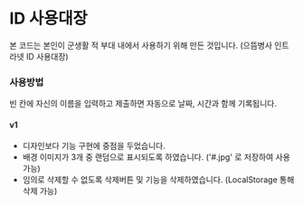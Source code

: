 # ID 사용대장

본 코드는 본인이 군생활 적 부대 내에서 사용하기 위해 만든 것입니다. (으뜸병사 인트라넷 ID 사용대장)

### 사용방법
빈 칸에 자신의 이름을 입력하고 제출하면 자동으로 날짜, 시간과 함께 기록됩니다.

#### v1
- 디자인보다 기능 구현에 중점을 두었습니다.
- 배경 이미지가 3개 중 랜덤으로 표시되도록 하였습니다. ('#.jpg' 로 저장하여 사용 가능)
- 임의로 삭제할 수 없도록 삭제버튼 및 기능을 삭제하였습니다. (LocalStorage 통해 삭제 가능)
